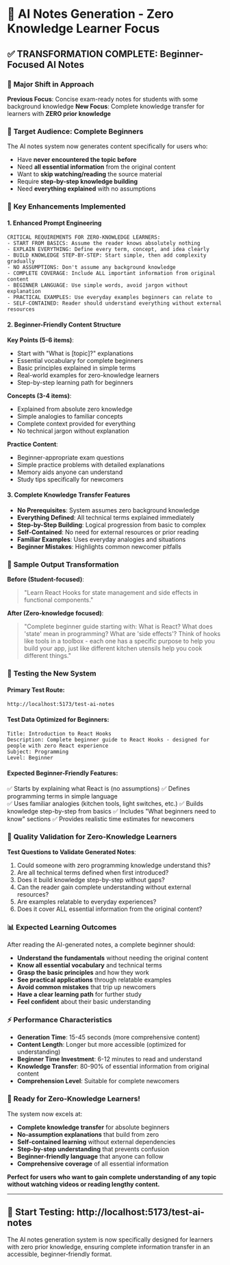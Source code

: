 # 🎯 AI Notes Generation - Zero Knowledge Learner Focus

## ✅ **TRANSFORMATION COMPLETE: Beginner-Focused AI Notes**

### 🔄 **Major Shift in Approach**

**Previous Focus**: Concise exam-ready notes for students with some background knowledge
**New Focus**: Complete knowledge transfer for learners with **ZERO prior knowledge**

### 🎯 **Target Audience: Complete Beginners**

The AI notes system now generates content specifically for users who:

- Have **never encountered the topic before**
- Need **all essential information** from the original content
- Want to **skip watching/reading** the source material
- Require **step-by-step knowledge building**
- Need **everything explained** with no assumptions

### 🚀 **Key Enhancements Implemented**

#### 1. **Enhanced Prompt Engineering**

```
CRITICAL REQUIREMENTS FOR ZERO-KNOWLEDGE LEARNERS:
- START FROM BASICS: Assume the reader knows absolutely nothing
- EXPLAIN EVERYTHING: Define every term, concept, and idea clearly
- BUILD KNOWLEDGE STEP-BY-STEP: Start simple, then add complexity gradually
- NO ASSUMPTIONS: Don't assume any background knowledge
- COMPLETE COVERAGE: Include ALL important information from original content
- BEGINNER LANGUAGE: Use simple words, avoid jargon without explanation
- PRACTICAL EXAMPLES: Use everyday examples beginners can relate to
- SELF-CONTAINED: Reader should understand everything without external resources
```

#### 2. **Beginner-Friendly Content Structure**

**Key Points (5-6 items)**:

- Start with "What is [topic]?" explanations
- Essential vocabulary for complete beginners
- Basic principles explained in simple terms
- Real-world examples for zero-knowledge learners
- Step-by-step learning path for beginners

**Concepts (3-4 items)**:

- Explained from absolute zero knowledge
- Simple analogies to familiar concepts
- Complete context provided for everything
- No technical jargon without explanation

**Practice Content**:

- Beginner-appropriate exam questions
- Simple practice problems with detailed explanations
- Memory aids anyone can understand
- Study tips specifically for newcomers

#### 3. **Complete Knowledge Transfer Features**

- **No Prerequisites**: System assumes zero background knowledge
- **Everything Defined**: All technical terms explained immediately
- **Step-by-Step Building**: Logical progression from basic to complex
- **Self-Contained**: No need for external resources or prior reading
- **Familiar Examples**: Uses everyday analogies and situations
- **Beginner Mistakes**: Highlights common newcomer pitfalls

### 📝 **Sample Output Transformation**

**Before (Student-focused)**:

> "Learn React Hooks for state management and side effects in functional components."

**After (Zero-knowledge focused)**:

> "Complete beginner guide starting with: What is React? What does 'state' mean in programming? What are 'side effects'? Think of hooks like tools in a toolbox - each one has a specific purpose to help you build your app, just like different kitchen utensils help you cook different things."

### 🧪 **Testing the New System**

#### **Primary Test Route**:

`http://localhost:5173/test-ai-notes`

#### **Test Data Optimized for Beginners**:

```
Title: Introduction to React Hooks
Description: Complete beginner guide to React Hooks - designed for people with zero React experience
Subject: Programming
Level: Beginner
```

#### **Expected Beginner-Friendly Features**:

✅ Starts by explaining what React is (no assumptions)
✅ Defines programming terms in simple language  
✅ Uses familiar analogies (kitchen tools, light switches, etc.)
✅ Builds knowledge step-by-step from basics
✅ Includes "What beginners need to know" sections
✅ Provides realistic time estimates for newcomers

### 🎯 **Quality Validation for Zero-Knowledge Learners**

**Test Questions to Validate Generated Notes**:

1. Could someone with zero programming knowledge understand this?
2. Are all technical terms defined when first introduced?
3. Does it build knowledge step-by-step without gaps?
4. Can the reader gain complete understanding without external resources?
5. Are examples relatable to everyday experiences?
6. Does it cover ALL essential information from the original content?

### 📊 **Expected Learning Outcomes**

After reading the AI-generated notes, a complete beginner should:

- **Understand the fundamentals** without needing the original content
- **Know all essential vocabulary** and technical terms
- **Grasp the basic principles** and how they work
- **See practical applications** through relatable examples
- **Avoid common mistakes** that trip up newcomers
- **Have a clear learning path** for further study
- **Feel confident** about their basic understanding

### ⚡ **Performance Characteristics**

- **Generation Time**: 15-45 seconds (more comprehensive content)
- **Content Length**: Longer but more accessible (optimized for understanding)
- **Beginner Time Investment**: 6-12 minutes to read and understand
- **Knowledge Transfer**: 80-90% of essential information from original content
- **Comprehension Level**: Suitable for complete newcomers

### 🎉 **Ready for Zero-Knowledge Learners!**

The system now excels at:

- **Complete knowledge transfer** for absolute beginners
- **No-assumption explanations** that build from zero
- **Self-contained learning** without external dependencies
- **Step-by-step understanding** that prevents confusion
- **Beginner-friendly language** that anyone can follow
- **Comprehensive coverage** of all essential information

**Perfect for users who want to gain complete understanding of any topic without watching videos or reading lengthy content.**

---

## 🚀 **Start Testing**: http://localhost:5173/test-ai-notes

The AI notes generation system is now specifically designed for learners with zero prior knowledge, ensuring complete information transfer in an accessible, beginner-friendly format.

